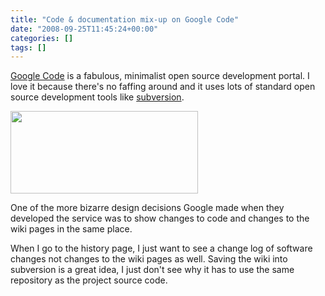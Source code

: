 ```yaml
---
title: "Code & documentation mix-up on Google Code"
date: "2008-09-25T11:45:24+00:00"
categories: []
tags: []
---
```


<a href="http://code.google.com/">Google Code</a> is a fabulous, minimalist open source development portal. I love it because there's no faffing around and it uses lots of standard open source development tools like <a href="http://subversion.tigris.org/">subversion</a>.

<a href="http://techteapot.com/wp-content/uploads/2008/09/google-code-change-list.jpg"><img class="aligncenter size-medium wp-image-747" title="google-code-change-list" src="http://techteapot.com/wp-content/uploads/2008/09/google-code-change-list.jpg" alt="" width="300" height="132" /></a>

One of the more bizarre design decisions Google made when they developed the service was to show changes to code and changes to the wiki pages in the same place.

When I go to the history page, I just want to see a change log of software changes not changes to the wiki pages as well. Saving the wiki into subversion is a great idea, I just don't see why it has to use the same repository as the project source code.
